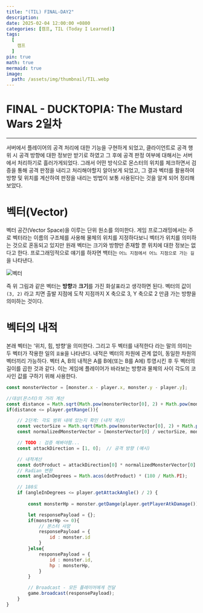 ```yaml
---
title: "(TIL) FINAL-DAY2"
description: 
date: 2025-02-04 12:00:00 +0800
categories: [캠프, TIL (Today I Learned)]
tags:
  [
    캠프
  ]
pin: true
math: true
mermaid: true
image:
  path: /assets/img/thumbnail/TIL.webp
---
```


# FINAL - DUCKTOPIA: The Mustard Wars 2일차

---

서버에서 플레이어의 공격 처리에 대한 기능을 구현하게 되었고, 클라이언트로 공격 행위 시 공격 방향에 대한 정보만 받기로 하였고 그 후에 공격 판정 여부에 대해서는 서버에서 처리하기로 흘러가게되었다. 그래서 어떤 방식으로 몬스터의 위치를 체크하면서 검증을 통해 공격 판정을 내리고 처리해야할지 알아보게 되었고, 그 결과 벡터를 활용하여 방향 및 위치를 계산하여 판정을 내리는 방법이 보통 사용된다는 것을 알게 되어 정리해보았다.

# 벡터(Vector)

벡터 공간(Vector Space)을 이루는 단위 원소를 의미한다. 게임 프로그래밍에서는 주로 벡터라는 이름의 구조체를 사용해 물체의 위치를 지정하다보니 벡터가 위치를 의미하는 것으로 혼동되고 있지만 원래 벡터는 크기와 방향만 존재할 뿐 위치에 대한 정보는 없다고 한다. 프로그래밍적으로 얘기를 하자면 백터는 `어느 지점에서 어느 지점으로 가는 길`을 나타낸다. 

![벡터](https://mblogthumb-phinf.pstatic.net/MjAxODExMTlfMTMx/MDAxNTQyNTk0NDk5OTEw.lG8kKAL-Y3u0yhKEZHP_vahTUI9uaO56QauCR-8N9hog.eydt82JdzDZmGkA3BKrnhCqZSBFzU7RmYFBIKMFNIRcg.PNG.destiny9720/Untitled-fb91b6c4-53be-47cd-96db-57bdcc822019.png?type=w2)

즉 위 그림과 같은 벡터는 **방향**과 **크기**를 가진 화살표라고 생각하면 된다. 벡터의 값이 `(3, 2)` 라고 치면 출발 지점에 도착 지점까지 X 축으로 3, Y 축으로 2 만큼 가는 방향을 의미하는 것이다.


# 벡터의 내적 

본래 벡터는 ‘위치, 힘, 방향’을 의미한다. 그리고 두 벡터를 내적한다 라는 말의 의미는 두 벡터가 작용한 일의 `효율`을 나타낸다. 내적은 벡터의 차원에 관계 없이, 동일한 차원의 벡터끼리 가능하다. 벡터 A, B의 내적은 A를 B에(또는 B를 A에) 투영시킨 후 두 벡터의 길이를 곱한 것과 같다. 이는 게임에 플레이어가 바라보는 방향과 물체의 사이 각도의 코사인 값를 구하기 위해 사용한다. 


```javascript
const monsterVector = [monster.x - player.x, monster.y - player.y];

//대상(몬스터)의 거리 계산
const distance = Math.sqrt(Math.pow(monsterVector[0], 2) + Math.pow(monsterVector[1], 2));
if(distance <= player.getRange()){

    // 2단계: 각도 범위 내에 있는지 확인 (내적 계산)
    const vectorSize = Math.sqrt(Math.pow(monsterVector[0], 2) + Math.pow(monsterVector[1], 2));
    const normalizedMonsterVector = [monsterVector[0] / vectorSize, monsterVector[1] / vectorSize];

    // TODO : 검증 해봐야함...
    const attackDirection = [1, 0];  // 공격 방향 (예시)

    // 내적계산
    const dotProduct = attackDirection[0] * normalizedMonsterVector[0] + attackDirection[1] * normalizedMonsterVector[1];
    // Radian 변환
    const angleInDegrees = Math.acos(dotProduct) * (180 / Math.PI);

    // 180도
    if (angleInDegrees <= player.getAttackAngle() / 2) {
        
        const monsterHp = monster.getDamge(player.getPlayerAtkDamage());

        let responsePayload = {};
        if(monsterHp <= 0){
            // 몬스터 사망
            responsePayload = {
                id : monster.id
            }
        }else{
            responsePayload = {
                id : monster.id,
                hp : monsterHp,
            }
        }

        // Broadcast - 모든 플레이어에게 전달
        game.broadcast(responsePayload);
    }
}
```

